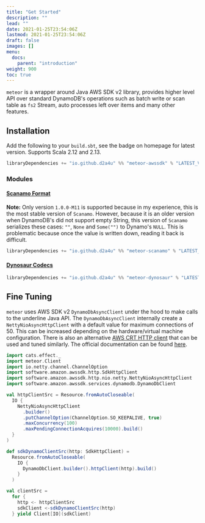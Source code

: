```yaml
---
title: "Get Started"
description: ""
lead: ""
date: 2021-01-25T23:54:06Z
lastmod: 2021-01-25T23:54:06Z
draft: false
images: []
menu: 
  docs:
    parent: "introduction"
weight: 900
toc: true
---
```


`meteor` is a wrapper around Java AWS SDK v2 library, provides higher level
API over standard DynamoDB's operations such as batch write or scan table 
as `fs2` Stream, auto processes left over items and many other features.

## Installation

Add the following to your `build.sbt`, see the badge on homepage for latest version. Supports Scala 
2.12 and 2.13.

```scala
libraryDependencies += "io.github.d2a4u" %% "meteor-awssdk" % "LATEST_VERSION"
```

### Modules

#### [Scanamo Format](https://github.com/scanamo/scanamo)

**Note:** Only version `1.0.0-M11` is supported because in my experience, this is the most stable version of
`Scanamo`. However, because it is an older version when DynamoDB's did not support empty 
String, this version of `Scanamo` serializes these cases: `""`, `None` and `Some("")` to Dynamo's 
`NULL`. This is problematic because once the value is written down, reading it back is difficult.

```scala
libraryDependencies += "io.github.d2a4u" %% "meteor-scanamo" % "LATEST_VERSION"
```

#### [Dynosaur Codecs](https://systemfw.org/dynosaur)

```scala
libraryDependencies += "io.github.d2a4u" %% "meteor-dynosaur" % "LATEST_VERSION"
```

## Fine Tuning

`meteor` uses AWS SDK v2 `DynamoDbAsyncClient` under the hood to make calls to the underline Java
API. The `DynamoDbAsyncClient` internally create a `NettyNioAsyncHttpClient` with a default value
for maximum connections of 50. This can be increased depending on the hardware/virtual machine
configuration. There is also an alternative [AWS CRT HTTP client](https://aws.amazon.com/about-aws/whats-new/2020/09/aws-crt-http-client-in-aws-sdk-for-java-2x/) 
that can be used and tuned similarly. The official documentation can be found [here](https://docs.amazonaws.cn/en_us/sdk-for-java/latest/developer-guide/http-configuration-netty.html).

```scala
import cats.effect._
import meteor.Client
import io.netty.channel.ChannelOption
import software.amazon.awssdk.http.SdkHttpClient
import software.amazon.awssdk.http.nio.netty.NettyNioAsyncHttpClient
import software.amazon.awssdk.services.dynamodb.DynamoDbClient

val httpClientSrc = Resource.fromAutoCloseable(
  IO {
    NettyNioAsyncHttpClient
      .builder()
      .putChannelOption(ChannelOption.SO_KEEPALIVE, true)
      .maxConcurrency(100)
      .maxPendingConnectionAcquires(10000).build()
  }
)

def sdkDynamoClientSrc(http: SdkHttpClient) =
  Resource.fromAutoCloseable(
    IO {
      DynamoDbClient.builder().httpClient(http).build()
    }
  )

val clientSrc =
  for {
    http <- httpClientSrc
    sdkClient <-sdkDynamoClientSrc(http)
  } yield Client[IO](sdkClient)
```
